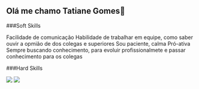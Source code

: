 ## Olá me chamo Tatiane Gomes👋


###Soft Skills

Facilidade de comunicação 
Habilidade de trabalhar em equipe, como saber ouvir a opmião de dos colegas e superiores
Sou paciente, calma 
Pró-ativa
Sempre buscando conhecimento, para evoluir profissionalmete e passar conhecimento para os colegas



###Hard Skills
<div style = "display:inline_block">
  <img  src = "https://github.com/user-attachments/assets/6057c7da-a80a-48cc-833a-19c3d09f83ff"/>
  <img  src = "https://github.com/user-attachments/assets/10033017-38b2-4a58-bb65-76f96a5076f1"/>

</div>


